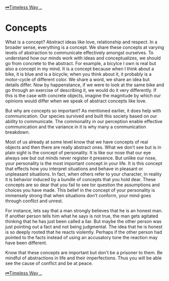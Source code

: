 [⏮Timeless Way ..](README.md)
# Concepts

What is a concept? Abstract ideas like love, relationship and respect. In a broader sense, everything is a concept. 
We share these concepts at varying levels of abstraction to communicate effectively amongst ourselves. 
To understand how our minds work with ideas and conceptualizes,  we should go from concrete to the abstract. For example, a bicylce I own is real 
but also a concept in my mind. It is a concept because when I think about a bike, it is blue and is a bicycle; when you think about it, 
it probably is a motor-cycle of different color. We share a word, we share an idea but details differ. Now by happenstance, 
if we were to look at the same bike and go through an exercise of describing it, we would do it very differently.
If this is the case with concrete objects, imagine the magnitude by which our opinions would differ when we speak of abstract concepts like love.

But why are concepts so important? As mentioned earlier, it does help with communication. Our species survived and 
built this society based on our ability to communicate. The commonality in our perception enable effective communication 
and the variance in it is why many a communication breakdown.

Most of us already at some level know that we have concepts of real objects and then there are really abstract ones.
What we don't see but is in plain sight is the concept of personality. 
It is like our nose that our eye always see but out minds never register it presence. But unlike our nose,
your personality is the most important concept in your life. 
It is this concept that effects how you interpret situations and behave in pleasant or unpleasant situations. 
In fact, when others refer to your character, in reality it is behavior induced by a bundle of concepts that you hold dear. 
These concepts are so dear that you fail to see tor question the assumptions and choices you have made. 
This belief in the concept of your personality is immensely strong that when situations don't conform, your mind goes through conflict and unrest.

For instance, lets say that a man strongly believes that he is an honest man. If another person tells him what he says is not true, 
the man gets agitated thinking that he has just been called a liar. 
But maybe the other person was just pointing out a fact and not being judgmental. 
The idea that he is honest is so deeply rooted that he reacts violently. 
Perhaps if the other person had pointed to the facts instead of using an accusatory tone the reaction may have been different.

Know that these concepts are important but don't be a prisoner to them. 
Be mindful of abstractions in life and their imperfections. 
Thus you will be able see the cause of conflict and be at peace.

[⏮Timeless Way ..](README.md)
